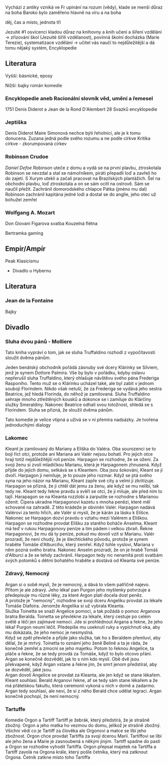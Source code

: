 Vychází z antiky
vzniká ve Fr 
upínání na rozum (vědy), klade se menší důraz na boha 
Baroko bylo zaměřeno hlavně na víru a na boha

děj, čas a místo, jednota tří

Jezuité #1 
osvícenci kladou důraz na knihovny a knih
učení a šíření vzdělání  -> zřizování škol (Jezuité šířili vzdělanost), povinná školní docházka (Marie Terezie), systematizace vzdělání -> učitel vás naučí to nejdůležitější a dá tomu nějaký systém, Encyklopedie


## Literatura
Vyšší:
básnické, 
eposy

Nižší:
bajky
román
komedie

### Encyklopedie aneb Racionální slovník věd, umění a řemesel
1751
Denis Diderot a Jean de la Rond D'Alembert
28 Svazků encyklopedie

### Jeptiška
Denis Diderot
Maire Simonová nechce býti řeholnicí, ale je k tomu donucena. 
Zuzana jedná podle svého rozumu a ne podle církve
Kritika církve - zkorumpovaná církev



### Robinson Crudoe
<i>Daniel Defoe</i>
Robinson uteče z domu a vydá se na první plavbu, ztroskotala
Robinson se nevzdal a stal se námořníkem, piráti přepadli loď a zavřeli ho do zajetí. S Xurym utekli a začali pracovat na Brazilských plantážích. Šel na obchodní plavbu, loď ztroskotala a on se sám ocitl na ostrově. Sám se naučil přežít. Zachránil domorodského chlapce Pátka (jméno mu dal) Robinson zachránil kapitána jedné lodi a dostal se do anglie, jeho otec už bohužel zemřel 


### Wolfgang A. Mozart
Don Giovani
Figarova svatba
Kouzelná flétna

Bertramka gaming

## Empír/Ampír
Peak Klasicismu
- Divadlo u Hybernu

## Literatura

### Jean de la Fontaine
Bajky

## Divadlo

### Sluha dvou pánů - Molliere
Tato kniha vypráví o tom, jak se sluha Truffaldino rozhodl z vypočítavosti sloužit dvěma pánům.

Jeden benátský obchodník pořádá zásnuby své dcery Klárinky se Silviem, jenž je synem Dottore Palmira. Vše by bylo v pořádku, kdyby oslavu nepřerušil sluha Truffaldino, který ohlašuje návštěvu svého pána Frederiga Rasponiho. Tento muž se o Klárinku ucházel také, ale byl zabit v jednom souboji Florindem. Nikdo však netuší, že za Frederiga se vydává jeho sestra Beatrice, jež hledá Florinda, do něhož je zamilovaná. Sluha Truffaldino sehraje mnoho ztřeštěných kousků a dokonce se i zamiluje do Klárčiny služky Smeraldiny. Nakonec Beatrice odhalí svou totožnost, shledá se s Florindem. Sluha se přizná, že sloužil dvěma pánům.

Tato komedie je velice vtipná a užívá se v ní přemíra nadsázky. Je tvořena jednoduchými dialogy


### Lakomec
Kleant je zamilovaný do Mariany a Eliška do Valéra. Oba sourozenci se to bojí říct otci, protože ani Mariana ani Valér nejsou bohatí. Pro jejich otce hrají totiž nejdůležitější roli peníze. Harpagon se rozhodne, že se ožení. Za svoji ženu si zvolí mladičkou Marianu, která je Harpagonem zhnusená. Když přijde do jejich domu, setkává se s Kleantem. Oba jsou šokováni, Kleant se jí dvoří. Harpagon ji nemiluje, je to pouze jeho rozmar. Když se ptá svého syna na jeho názor na Marianu, Kleant zapře své city a velmi ji zkritizuje. Harpagon se přizná, že ji chtěl dát jemu za ženu, ale když se mu nelíbí, tak tedy ne. Kleant tedy řekne pravdu a svěří se otci, že ji miluje, ale před ním to tajil. Harapagon se na Kleanta rozzlobí a zarputile se rozhodne s Marianou oženit. Čipera ukradne Harpagonovi kazetu s mnoha penězi, které měl schované na zahradě. Z této krádeže je obviněn Valér. Harpagon nadává Valérovi za tento hřích, ale Valér si myslí, že je kárán za lásku k Elišce. Nakonec se Harpagon dozví pravdu o vztahu mezi Valérem a Eliškou. Harpagon se rozhodne provdat Elišku za starého boháče Anselma. Kleant má teď v rukou Harpagonovy peníze a tím pádem i velkou zbraň. Řekne Harpagonovi, že mu dá ty peníze, pokud mu dovolí vzít si Marianu. Valér prozradí, že není chudý, že je šlechtického původu, protože je synem hraběte Tomáše d'Alburciho, který zemřel. Když tohle vysloví, Mariana v něm pozná svého bratra. Nakonec Anselm prozradí, že on je hrabě Tomáš d'Alburci a že se tehdy zachránil. Harpagon tedy nic nenamítá proti svatbám svých potomků s dětmi bohatého hraběte a dostává od Kleanta své peníze.

### Zdravý, Nemocný 

Argan si o sobě myslí, že je nemocný, a dává to všem patřičně najevo. Přitom je ale zdravý. Jeho lékař pan Purgon jeho myšlenky potvrzuje a předepisuje mu různé léky, za které Argon platí docela dost peněz.  
A protože je "nemocný", rozhodne se svoji dceru Angeliku provdat za lékaře Tomáše Diafoira. Jenomže Angelika si už vybrala Kleanta.  
Služka Toinetta se snaží Angelice pomoci, a tak požádá o pomoc Arganova bratra Beralda. Toinetta se převlékne za lékaře, který cestuje po celém světě a léčí jen zajímavé nemoci. Jde si prohlédnout Argana a řekne, že jeho lékař Purgon neumí léčit. Předepíše mu useknutí ruky a vypíchnutí oka, aby mu dokázala, že jeho nemoc je nesmyslná.  
Když se zpět převleče a přijde jako služka, tak ho s Beraldem přemluví, aby dělal, že je mrtvý. Toinetta to oznámí jeho ženě Belině a ta je ráda, že konečně zemřel a zmocní se jeho majetku. Potom to řeknou Angelice, ta pláče a řekne, že se tedy provdá za Tomáše, když to bylo otcovo přání. Argan se konečně dozvěděl, jak to s ním kdo myslí. Obě dvě jsou překvapené, když Argan vstane a řekne jim, že smrt jenom předstíral, aby se dozvěděl, jaké jsou.  
Argan dovolí Angelice se provdat za Kleanta, ale jen když se stane lékařem. Kleant souhlasí. Berald Arganovi řekne, ať se tedy sám stane lékařem a že má přátelskou fakultu, která ceremonii vykoná u nich v domě a zadarmo. Argan tedy souhlasí, ale neví, že si z něho Berald chce udělat legraci. Argan konečně pochopí, že není nemocný.

### Tartuffe
Komedie
Orgon a Tartiff
Tartiff je žebrák, který předstírá,  že je strašně zbožný. Orgon a jeho matka ho vezmou do domu, jelikož je strašně zbožný. Všichni vědí co je Tartiff za člověka ale Orgonovi a matce se líbí jeho zbožnost. Orgon chce provdat Tartiffa za svojí dcerou Marií. Tartiffovi se líbí ale jeho žena a Marie je zasnoubená s někým jiným. Tartiff spadne do pasti a Orgon se rozhodne vyhodit Tartiffa. Orgon přepsal majetek na Tartiffa a Tartiff zavolá na Orgona krále, který pošle četníka, který má zatknout Orgona. Četník zatkne místo toho Tartiffa 



